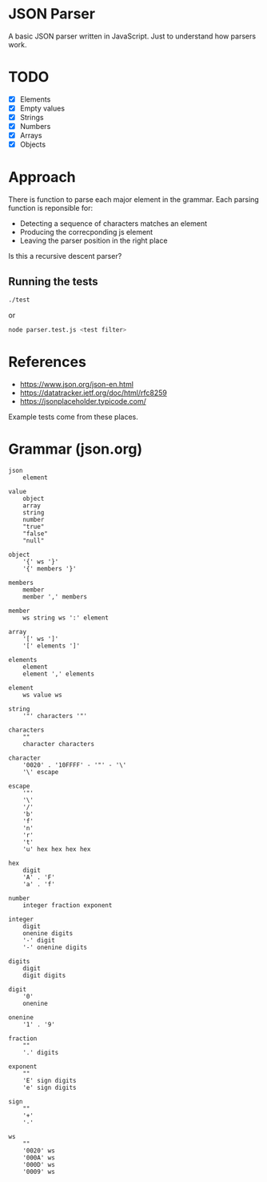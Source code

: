 # JSON Parser

A basic JSON parser written in JavaScript. Just to understand how parsers work.

# TODO

- [x] Elements
- [x] Empty values
- [x] Strings
- [x] Numbers
- [x] Arrays
- [x] Objects

# Approach

There is function to parse each major element in the grammar. Each parsing function is reponsible for:

- Detecting a sequence of characters matches an element
- Producing the correcponding js element
- Leaving the parser position in the right place

Is this a recursive descent parser?

## Running the tests

```sh
./test
```

or

```sh
node parser.test.js <test filter>
```

# References

- https://www.json.org/json-en.html
- https://datatracker.ietf.org/doc/html/rfc8259
- https://jsonplaceholder.typicode.com/

Example tests come from these places.

# Grammar (json.org)

```
json
    element

value
    object
    array
    string
    number
    "true"
    "false"
    "null"

object
    '{' ws '}'
    '{' members '}'

members
    member
    member ',' members

member
    ws string ws ':' element

array
    '[' ws ']'
    '[' elements ']'

elements
    element
    element ',' elements

element
    ws value ws

string
    '"' characters '"'

characters
    ""
    character characters

character
    '0020' . '10FFFF' - '"' - '\'
    '\' escape

escape
    '"'
    '\'
    '/'
    'b'
    'f'
    'n'
    'r'
    't'
    'u' hex hex hex hex

hex
    digit
    'A' . 'F'
    'a' . 'f'

number
    integer fraction exponent

integer
    digit
    onenine digits
    '-' digit
    '-' onenine digits

digits
    digit
    digit digits

digit
    '0'
    onenine

onenine
    '1' . '9'

fraction
    ""
    '.' digits

exponent
    ""
    'E' sign digits
    'e' sign digits

sign
    ""
    '+'
    '-'

ws
    ""
    '0020' ws
    '000A' ws
    '000D' ws
    '0009' ws
```
